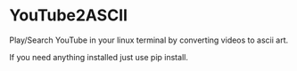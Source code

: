 # YouTube2ASCII
Play/Search YouTube in your linux terminal by converting videos to ascii art.

If you need anything installed just use pip install.

